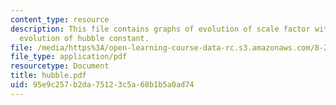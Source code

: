 ```yaml
---
content_type: resource
description: This file contains graphs of evolution of scale factor with time and
  evolution of hubble constant.
file: /media/https%3A/open-learning-course-data-rc.s3.amazonaws.com/8-282j-introduction-to-astronomy-spring-2006/95e9c257b2da75123c5a68b1b5a0ad74_hubble.pdf
file_type: application/pdf
resourcetype: Document
title: hubble.pdf
uid: 95e9c257-b2da-7512-3c5a-68b1b5a0ad74
---
```

